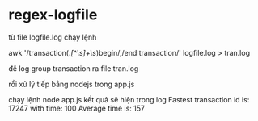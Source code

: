 # regex-logfile

từ file logfile.log
chạy lệnh

awk '/transaction(.*[^\s]+\s*)begin/,/end transaction/' logfile.log > tran.log

để log group transaction ra file tran.log


rồi xử lý tiếp bằng nodejs trong app.js

chạy lệnh 
node app.js
kết quả sẽ hiện trong log
Fastest transaction id is:  17247  with time:  100
Average time is:  157
